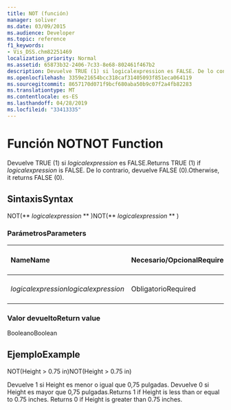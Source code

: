 ```yaml
---
title: NOT (función)
manager: soliver
ms.date: 03/09/2015
ms.audience: Developer
ms.topic: reference
f1_keywords:
- Vis_DSS.chm82251469
localization_priority: Normal
ms.assetid: 65873b32-2406-7c33-8e68-802461f467b2
description: Devuelve TRUE (1) si logicalexpression es FALSE. De lo contrario, devuelve FALSE (0).
ms.openlocfilehash: 3359e21654bcc318caf31405093f851eca064119
ms.sourcegitcommit: 8657170d071f9bcf680aba50b9c07f2a4fb82283
ms.translationtype: MT
ms.contentlocale: es-ES
ms.lasthandoff: 04/28/2019
ms.locfileid: "33413335"
---
```

# <a name="not-function"></a><span data-ttu-id="63dff-104">Función NOT</span><span class="sxs-lookup"><span data-stu-id="63dff-104">NOT Function</span></span>

<span data-ttu-id="63dff-105">Devuelve TRUE (1) si  _logicalexpression_ es FALSE.</span><span class="sxs-lookup"><span data-stu-id="63dff-105">Returns TRUE (1) if  _logicalexpression_ is FALSE.</span></span> <span data-ttu-id="63dff-106">De lo contrario, devuelve FALSE (0).</span><span class="sxs-lookup"><span data-stu-id="63dff-106">Otherwise, it returns FALSE (0).</span></span> 
  
## <a name="syntax"></a><span data-ttu-id="63dff-107">Sintaxis</span><span class="sxs-lookup"><span data-stu-id="63dff-107">Syntax</span></span>

<span data-ttu-id="63dff-108">NOT(\*\* *logicalexpression* \*\* )</span><span class="sxs-lookup"><span data-stu-id="63dff-108">NOT(\*\* *logicalexpression* \*\* )</span></span> 
  
### <a name="parameters"></a><span data-ttu-id="63dff-109">Parámetros</span><span class="sxs-lookup"><span data-stu-id="63dff-109">Parameters</span></span>

|<span data-ttu-id="63dff-110">**Name**</span><span class="sxs-lookup"><span data-stu-id="63dff-110">**Name**</span></span>|<span data-ttu-id="63dff-111">**Necesario/Opcional**</span><span class="sxs-lookup"><span data-stu-id="63dff-111">**Required/Optional**</span></span>|<span data-ttu-id="63dff-112">**Tipo de datos**</span><span class="sxs-lookup"><span data-stu-id="63dff-112">**Data Type**</span></span>|<span data-ttu-id="63dff-113">**Descripción**</span><span class="sxs-lookup"><span data-stu-id="63dff-113">**Description**</span></span>|
|:-----|:-----|:-----|:-----|
| <span data-ttu-id="63dff-114">_logicalexpression_</span><span class="sxs-lookup"><span data-stu-id="63dff-114">_logicalexpression_</span></span> <br/> |<span data-ttu-id="63dff-115">Obligatorio</span><span class="sxs-lookup"><span data-stu-id="63dff-115">Required</span></span>  <br/> |<span data-ttu-id="63dff-116">**String**</span><span class="sxs-lookup"><span data-stu-id="63dff-116">**String**</span></span> <br/> |<span data-ttu-id="63dff-117">La expresión lógica por evaluar.</span><span class="sxs-lookup"><span data-stu-id="63dff-117">The logical expression to evaluate.</span></span>  <br/> |
   
### <a name="return-value"></a><span data-ttu-id="63dff-118">Valor devuelto</span><span class="sxs-lookup"><span data-stu-id="63dff-118">Return value</span></span>

<span data-ttu-id="63dff-119">Booleano</span><span class="sxs-lookup"><span data-stu-id="63dff-119">Boolean</span></span>
  
## <a name="example"></a><span data-ttu-id="63dff-120">Ejemplo</span><span class="sxs-lookup"><span data-stu-id="63dff-120">Example</span></span>

<span data-ttu-id="63dff-121">NOT(Height \> 0.75 in)</span><span class="sxs-lookup"><span data-stu-id="63dff-121">NOT(Height \> 0.75 in)</span></span> 
  
<span data-ttu-id="63dff-p103">Devuelve 1 si Height es menor o igual que 0,75 pulgadas. Devuelve 0 si Height es mayor que 0,75 pulgadas.</span><span class="sxs-lookup"><span data-stu-id="63dff-p103">Returns 1 if Height is less than or equal to 0.75 inches. Returns 0 if Height is greater than 0.75 inches.</span></span> 
  

